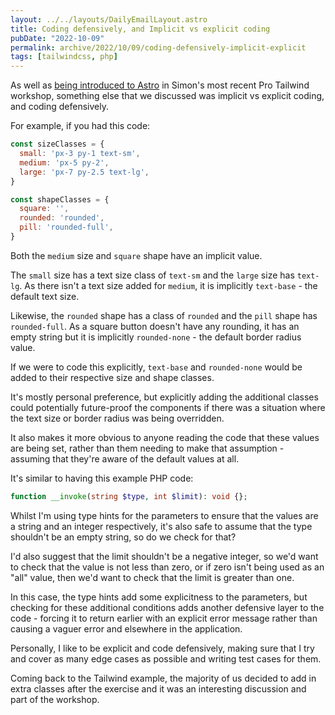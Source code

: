 ```yaml
---
layout: ../../layouts/DailyEmailLayout.astro
title: Coding defensively, and Implicit vs explicit coding
pubDate: "2022-10-09"
permalink: archive/2022/10/09/coding-defensively-implicit-explicit
tags: [tailwindcss, php]
---
```


As well as [being introduced to Astro](https://www.oliverdavies.uk/archive/2022/10/08/first-impressions-astro) in Simon's most recent Pro Tailwind workshop, something else that we discussed was implicit vs explicit coding, and coding defensively.

For example, if you had this code:

```javascript
const sizeClasses = {
  small: 'px-3 py-1 text-sm',
  medium: 'px-5 py-2',
  large: 'px-7 py-2.5 text-lg',
}

const shapeClasses = {
  square: '',
  rounded: 'rounded',
  pill: 'rounded-full',
}
```

Both the `medium` size and `square` shape have an implicit value.

The `small` size has a text size class of `text-sm` and the `large` size has `text-lg`. As there isn't a text size added for `medium`, it is implicitly `text-base` - the default text size.

Likewise, the `rounded` shape has a class of `rounded` and the `pill` shape has `rounded-full`. As a square button doesn't have any rounding, it has an empty string but it is implicitly `rounded-none` - the default border radius value.

If we were to code this explicitly, `text-base` and `rounded-none` would be added to their respective size and shape classes.

It's mostly personal preference, but explicitly adding the additional classes could potentially future-proof the components if there was a situation where the text size or border radius was being overridden.

It also makes it more obvious to anyone reading the code that these values are being set, rather than them needing to make that assumption - assuming that they're aware of the default values at all.

It's similar to having this example PHP code:

```php
function __invoke(string $type, int $limit): void {};
```

Whilst I'm using type hints for the parameters to ensure that the values are a string and an integer respectively, it's also safe to assume that the type shouldn't be an empty string, so do we check for that?

I'd also suggest that the limit shouldn't be a negative integer, so we'd want to check that the value is not less than zero, or if zero isn't being used as an "all" value, then we'd want to check that the limit is greater than one.

In this case, the type hints add some explicitness to the parameters, but checking for these additional conditions adds another defensive layer to the code - forcing it to return earlier with an explicit error message rather than causing a vaguer error and elsewhere in the application.

Personally, I like to be explicit and code defensively, making sure that I try and cover as many edge cases as possible and writing test cases for them.

Coming back to the Tailwind example, the majority of us decided to add in extra classes after the exercise and it was an interesting discussion and part of the workshop.
